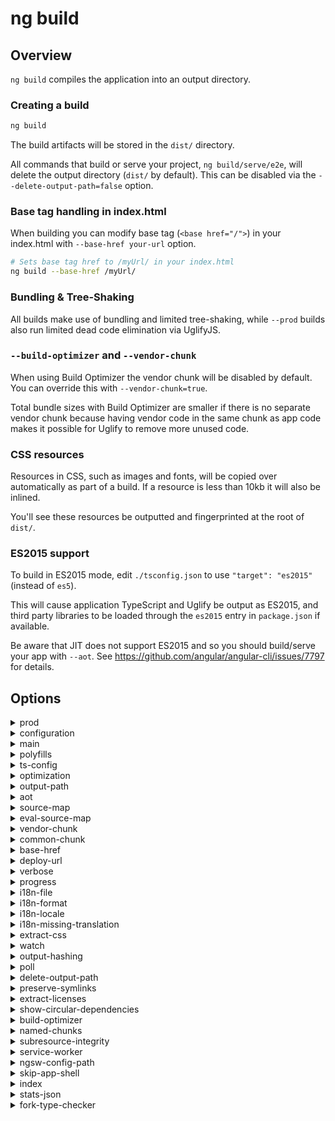 <!-- Links in /docs/documentation should NOT have `.md` at the end, because they end up in our wiki at release. -->

# ng build

## Overview
`ng build` compiles the application into an output directory.

### Creating a build

```bash
ng build
```

The build artifacts will be stored in the `dist/` directory.

All commands that build or serve your project, `ng build/serve/e2e`, will delete the output
directory (`dist/` by default).
This can be disabled via the `--delete-output-path=false` option.

### Base tag handling in index.html

When building you can modify base tag (`<base href="/">`) in your index.html with `--base-href your-url` option.

```bash
# Sets base tag href to /myUrl/ in your index.html
ng build --base-href /myUrl/
```

### Bundling & Tree-Shaking

All builds make use of bundling and limited tree-shaking, while `--prod` builds also run limited
dead code elimination via UglifyJS.

### `--build-optimizer` and `--vendor-chunk`

When using Build Optimizer the vendor chunk will be disabled by default.
You can override this with `--vendor-chunk=true`.

Total bundle sizes with Build Optimizer are smaller if there is no separate vendor chunk because
having vendor code in the same chunk as app code makes it possible for Uglify to remove more unused
code.

### CSS resources

Resources in CSS, such as images and fonts, will be copied over automatically as part of a build.
If a resource is less than 10kb it will also be inlined.

You'll see these resources be outputted and fingerprinted at the root of `dist/`.

### ES2015 support

To build in ES2015 mode, edit `./tsconfig.json` to use `"target": "es2015"` (instead of `es5`).

This will cause application TypeScript and Uglify be output as ES2015, and third party libraries
to be loaded through the `es2015` entry in `package.json` if available.

Be aware that JIT does not support ES2015 and so you should build/serve your app with `--aot`.
See https://github.com/angular/angular-cli/issues/7797 for details.

## Options
<details>
  <summary>prod</summary>
  <p>
    <code>--prod</code>
  </p>
  <p>
    Flag to set configuration to "prod".
  </p>
</details>
<details>
  <summary>configuration</summary>
  <p>
    <code>--configuration</code> (alias: <code>-c</code>)
  </p>
  <p>
    Specify the configuration to use.
  </p>
</details>
<details>
  <summary>main</summary>
  <p>
    <code>--main</code>
  </p>
  <p>
    The name of the main entry-point file.
  </p>
</details>
<details>
  <summary>polyfills</summary>
  <p>
    <code>--polyfills</code>
  </p>
  <p>
    The name of the polyfills file.
  </p>
</details>
<details>
  <summary>ts-config</summary>
  <p>
    <code>--ts-config</code>
  </p>
  <p>
    The name of the TypeScript configuration file.
  </p>
</details>
<details>
  <summary>optimization</summary>
  <p>
    <code>--optimization</code>
  </p>
  <p>
    Defines the optimization level of the build.
  </p>
</details>
<details>
  <summary>output-path</summary>
  <p>
    <code>--output-path</code>
  </p>
  <p>
    Path where output will be placed.
  </p>
</details>
<details>
  <summary>aot</summary>
  <p>
    <code>--aot</code>
  </p>
  <p>
    Build using Ahead of Time compilation.
  </p>
</details>
<details>
  <summary>source-map</summary>
  <p>
    <code>--source-map</code>
  </p>
  <p>
    Output sourcemaps.
  </p>
</details>
<details>
  <summary>eval-source-map</summary>
  <p>
    <code>--eval-source-map</code>
  </p>
  <p>
    Output in-file eval sourcemaps.
  </p>
</details>
<details>
  <summary>vendor-chunk</summary>
  <p>
    <code>--vendor-chunk</code>
  </p>
  <p>
    Use a separate bundle containing only vendor libraries.
  </p>
</details>
<details>
  <summary>common-chunk</summary>
  <p>
    <code>--common-chunk</code>
  </p>
  <p>
    Use a separate bundle containing code used across multiple bundles.
  </p>
</details>
<details>
  <summary>base-href</summary>
  <p>
    <code>--base-href</code>
  </p>
  <p>
    Base url for the application being built.
  </p>
</details>
<details>
  <summary>deploy-url</summary>
  <p>
    <code>--deploy-url</code>
  </p>
  <p>
    URL where files will be deployed.
  </p>
</details>
<details>
  <summary>verbose</summary>
  <p>
    <code>--verbose</code>
  </p>
  <p>
    Adds more details to output logging.
  </p>
</details>
<details>
  <summary>progress</summary>
  <p>
    <code>--progress</code>
  </p>
  <p>
    Log progress to the console while building.
  </p>
</details>
<details>
  <summary>i18n-file</summary>
  <p>
    <code>--i18n-file</code>
  </p>
  <p>
    Localization file to use for i18n.
  </p>
</details>
<details>
  <summary>i18n-format</summary>
  <p>
    <code>--i18n-format</code>
  </p>
  <p>
    Format of the localization file specified with --i18n-file.
  </p>
</details>
<details>
  <summary>i18n-locale</summary>
  <p>
    <code>--i18n-locale</code>
  </p>
  <p>
    Locale to use for i18n.
  </p>
</details>
<details>
  <summary>i18n-missing-translation</summary>
  <p>
    <code>--i18n-missing-translation</code>
  </p>
  <p>
    How to handle missing translations for i18n.
  </p>
</details>
<details>
  <summary>extract-css</summary>
  <p>
    <code>--extract-css</code>
  </p>
  <p>
    Extract css from global styles onto css files instead of js ones.
  </p>
</details>
<details>
  <summary>watch</summary>
  <p>
    <code>--watch</code>
  </p>
  <p>
    Run build when files change.
  </p>
</details>
<details>
  <summary>output-hashing</summary>
  <p>
    <code>--output-hashing</code>
  </p>
  <p>
    Define the output filename cache-busting hashing mode.
  </p>
</details>
<details>
  <summary>poll</summary>
  <p>
    <code>--poll</code>
  </p>
  <p>
    Enable and define the file watching poll time period in milliseconds.
  </p>
</details>
<details>
  <summary>delete-output-path</summary>
  <p>
    <code>--delete-output-path</code>
  </p>
  <p>
    Delete the output path before building.
  </p>
</details>
<details>
  <summary>preserve-symlinks</summary>
  <p>
    <code>--preserve-symlinks</code>
  </p>
  <p>
    Do not use the real path when resolving modules.
  </p>
</details>
<details>
  <summary>extract-licenses</summary>
  <p>
    <code>--extract-licenses</code>
  </p>
  <p>
    Extract all licenses in a separate file, in the case of production builds only.
  </p>
</details>
<details>
  <summary>show-circular-dependencies</summary>
  <p>
    <code>--show-circular-dependencies</code>
  </p>
  <p>
    Show circular dependency warnings on builds.
  </p>
</details>
<details>
  <summary>build-optimizer</summary>
  <p>
    <code>--build-optimizer</code>
  </p>
  <p>
    Enables @angular-devkit/build-optimizer optimizations when using the 'aot' option.
  </p>
</details>
<details>
  <summary>named-chunks</summary>
  <p>
    <code>--named-chunks</code>
  </p>
  <p>
    Use file name for lazy loaded chunks.
  </p>
</details>
<details>
  <summary>subresource-integrity</summary>
  <p>
    <code>--subresource-integrity</code>
  </p>
  <p>
    Enables the use of subresource integrity validation.
  </p>
</details>
<details>
  <summary>service-worker</summary>
  <p>
    <code>--service-worker</code>
  </p>
  <p>
    Generates a service worker config for production builds.
  </p>
</details>
<details>
  <summary>ngsw-config-path</summary>
  <p>
    <code>--ngsw-config-path</code>
  </p>
  <p>
    Path to ngsw-config.json.
  </p>
</details>
<details>
  <summary>skip-app-shell</summary>
  <p>
    <code>--skip-app-shell</code>
  </p>
  <p>
    Flag to prevent building an app shell.
  </p>
</details>
<details>
  <summary>index</summary>
  <p>
    <code>--index</code>
  </p>
  <p>
    The name of the index HTML file.
  </p>
</details>
<details>
  <summary>stats-json</summary>
  <p>
    <code>--stats-json</code>
  </p>
  <p>
    Generates a 'stats.json' file which can be analyzed using tools such as: #webpack-bundle-analyzer' or https: //webpack.github.io/analyse.
  </p>
</details>
<details>
  <summary>fork-type-checker</summary>
  <p>
    <code>--fork-type-checker</code>
  </p>
  <p>
    Run the TypeScript type checker in a forked process.
  </p>
</details>
